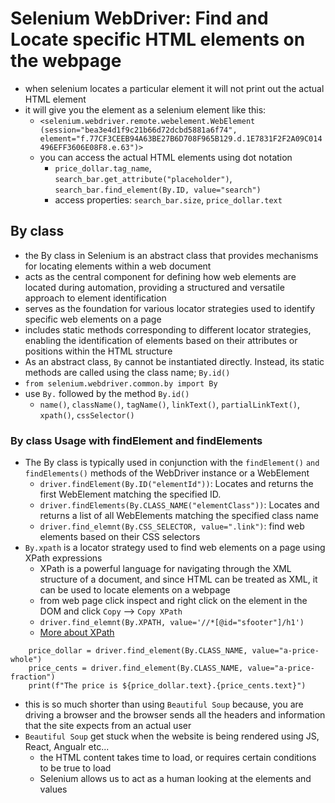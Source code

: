 # Selenium WebDriver: Find and Locate specific HTML elements on the webpage
- when selenium locates a particular element it will not print out the actual HTML element
- it will give you the element as a selenium element like this:
    - `<selenium.webdriver.remote.webelement.WebElement (session="bea3e4d1f9c21b66d72dcbd5881a6f74", element="f.77CF3CEEB94A63BE27B6D708F965B129.d.1E7831F2F2A09C014496EFF3606E08F8.e.63")>`
    - you can access the actual HTML elements using dot notation
        - `price_dollar.tag_name`, `search_bar.get_attribute("placeholder")`, `search_bar.find_element(By.ID, value="search")`
        - access properties: `search_bar.size`, `price_dollar.text`


## By class
- the By class in Selenium is an abstract class that provides mechanisms for locating elements within a web document
- acts as the central component for defining how web elements are located during automation, providing a structured and versatile approach to element identification
- serves as the foundation for various locator strategies used to identify specific web elements on a page
- includes static methods corresponding to different locator strategies, enabling the identification of elements based on their attributes or positions within the HTML structure
- As an abstract class, `By` cannot be instantiated directly. Instead, its static methods are called using the class name; `By.id()`
- `from selenium.webdriver.common.by import By`
- use `By.` followed by the method `By.id()`
    - `name()`, `className()`, `tagName()`, `linkText()`, `partialLinkText()`, `xpath()`, `cssSelector()`

### By class Usage with findElement and findElements
- The By class is typically used in conjunction with the `findElement()` `and findElements()` methods of the WebDriver instance or a WebElement
    - `driver.findElement(By.ID("elementId"))`: Locates and returns the first WebElement matching the specified ID.
    - `driver.findElements(By.CLASS_NAME("elementClass"))`: Locates and returns a list of all WebElements matching the specified class name
    - `driver.find_elemnt(By.CSS_SELECTOR, value=".link")`: find web elements based on their CSS selectors
- `By.xpath` is a locator strategy used to find web elements on a page using XPath expressions
    - XPath is a powerful language for navigating through the XML structure of a document, and since HTML can be treated as XML, it can be used to locate elements on a webpage
    - from web page click inspect and right click on the element in the DOM and click `Copy` --> `Copy XPath`
    - `driver.find_elemnt(By.XPATH, value='//*[@id="sfooter"]/h1')`
    - [More about XPath](https://www.w3schools.com/xml/xpath_intro.asp)
```
    price_dollar = driver.find_element(By.CLASS_NAME, value="a-price-whole")
    price_cents = driver.find_element(By.CLASS_NAME, value="a-price-fraction")
    print(f"The price is ${price_dollar.text}.{price_cents.text}")
```
- this is so much shorter than using `Beautiful Soup` because, you are driving a browser and the browser sends all the headers and information that the site expects from an actual user
- `Beautiful Soup` get stuck when the website is being rendered using JS, React, Angualr etc...
    - the HTML content takes time to load, or requires certain conditions to be true to load
    - Selenium allows us to act as a human looking at the elements and values